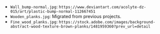 - `Wall_bump-normal.jpg`: `https://www.deviantart.com/acolyte-dz-015/art/plastic-bump-normal-112667451`
- `Wooden_planks.jpg`: Migrated from previous projects.
- `Fine_wood_planks.jpg`: `https://stock.adobe.com/images/background-abstract-wood-texture-brown-planks/1481959360?prev_url=detail`